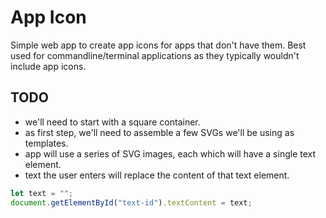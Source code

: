 # App Icon
Simple web app to create app icons for apps that don't have them. Best used for commandline/terminal applications as they typically wouldn't include app icons.

## TODO

- we'll need to start with a square container.
- as first step, we'll need to assemble a few SVGs we'll be using as templates.
- app will use a series of SVG images, each which will have a single text element.
- text the user enters will replace the content of that text element.

``` javascript
let text = "";
document.getElementById("text-id").textContent = text;
```